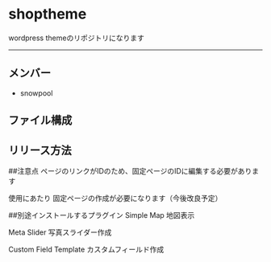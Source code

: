 # shoptheme　
wordpress themeのリポジトリになります

---

## メンバー
* snowpool

## ファイル構成

## リリース方法


##注意点
ページのリンクがIDのため、固定ページのIDに編集する必要があります

使用にあたり
固定ページの作成が必要になります（今後改良予定）

##別途インストールするプラグイン
Simple Map
地図表示

Meta Slider
写真スライダー作成

Custom Field Template
カスタムフィールド作成
